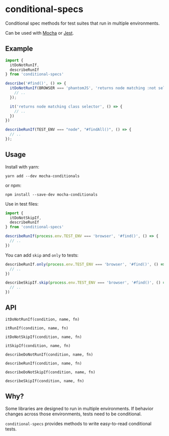 # conditional-specs

Conditional spec methods for test suites that run in multiple environments.

Can be used with [Mocha](https://mochajs.org/) or [Jest](https://facebook.github.io/jest/).

## Example

```js
import {
  itDoNotRunIf,
  describeRunIf
} from 'conditional-specs'

describe('#find()', () => {
  itDoNotRunIf(BROWSER === 'phantomJS', 'returns node matching :not selector', () => {
    // ..
  });

  it('returns node matching class selector', () => {
    // ..
  })
})

describeRunIf(TEST_ENV === "node", "#findAll()", () => {
  // ..
});
```
## Usage

Install with yarn:

```
yarn add --dev mocha-conditionals
```

or npm:

```
npm install --save-dev mocha-conditionals
```

Use in test files:

```js
import {
  itDoNotSkipIf,
  describeRunIf
} from 'conditional-specs'

describeRunIf(process.env.TEST_ENV === 'browser', '#find()', () => {
  // ..
})
```

You can add `skip` and `only` to tests:

```js
describeRunIf.only(process.env.TEST_ENV === 'browser', '#find()', () => {
  // ..
})

describeSkipIf.skip(process.env.TEST_ENV === 'browser', '#find()', () => {
  // ..
})
```

## API

`itDoNotRunIf(condition, name, fn)`

`itRunIf(condition, name, fn)`

`itDoNotSkipIf(condition, name, fn)`

`itSkipIf(condition, name, fn)`

`describeDoNotRunIf(condition, name, fn)`

`describeRunIf(condition, name, fn)`

`describeDoNotSkipIf(condition, name, fn)`

`describeSkipIf(condition, name, fn)`

## Why?

Some libraries are designed to run in multiple environments. If behavior changes across those environments, tests need to be conditional. 

`conditional-specs` provides methods to write easy-to-read conditional tests.